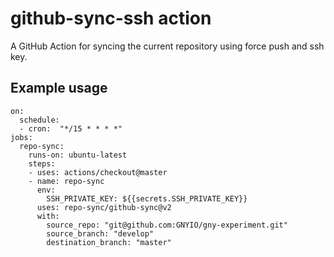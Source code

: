 # github-sync-ssh action

A GitHub Action for syncing the current repository using force push and ssh key.

## Example usage

```
on:
  schedule:
  - cron:  "*/15 * * * *"
jobs:
  repo-sync:
    runs-on: ubuntu-latest
    steps:
    - uses: actions/checkout@master
    - name: repo-sync
      env: 
        SSH_PRIVATE_KEY: ${{secrets.SSH_PRIVATE_KEY}}
      uses: repo-sync/github-sync@v2
      with:
        source_repo: "git@github.com:GNYIO/gny-experiment.git"
        source_branch: "develop"
        destination_branch: "master"
```